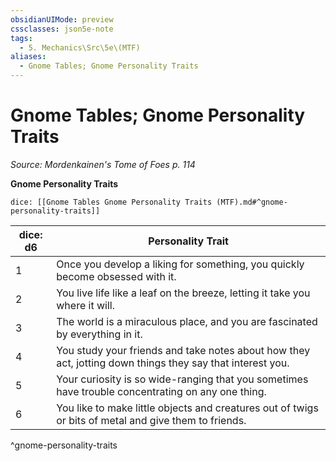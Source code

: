 ```yaml
---
obsidianUIMode: preview
cssclasses: json5e-note
tags:
  - 5. Mechanics\Src\5e\(MTF)
aliases:
  - Gnome Tables; Gnome Personality Traits
---
```

# Gnome Tables; Gnome Personality Traits
*Source: Mordenkainen's Tome of Foes p. 114* 

**Gnome Personality Traits**

`dice: [[Gnome Tables Gnome Personality Traits (MTF).md#^gnome-personality-traits]]`

| dice: d6 | Personality Trait |
|----------|-------------------|
| 1 | Once you develop a liking for something, you quickly become obsessed with it. |
| 2 | You live life like a leaf on the breeze, letting it take you where it will. |
| 3 | The world is a miraculous place, and you are fascinated by everything in it. |
| 4 | You study your friends and take notes about how they act, jotting down things they say that interest you. |
| 5 | Your curiosity is so wide-ranging that you sometimes have trouble concentrating on any one thing. |
| 6 | You like to make little objects and creatures out of twigs or bits of metal and give them to friends. |
^gnome-personality-traits
